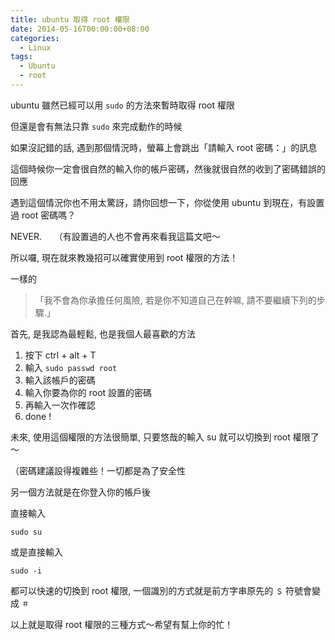 ```yaml
---
title: ubuntu 取得 root 權限
date: 2014-05-16T00:00:00+08:00
categories:
  - Linux
tags:
  - Ubuntu
  - root
---
```


ubuntu 雖然已經可以用 `sudo` 的方法來暫時取得 root 權限

但還是會有無法只靠 `sudo` 來完成動作的時候

如果沒記錯的話, 遇到那個情況時，螢幕上會跳出「請輸入 root 密碼：」的訊息

這個時候你一定會很自然的輸入你的帳戶密碼，然後就很自然的收到了密碼錯誤的回應

遇到這個情況你也不用太驚訝，請你回想一下，你從使用 ubuntu 到現在，有設置過 root 密碼嗎？

NEVER.     （有設置過的人也不會再來看我這篇文吧～

所以囉, 現在就來教幾招可以確實使用到 root 權限的方法！

一樣的

> 「我不會為你承擔任何風險, 若是你不知道自己在幹嘛, 請不要繼續下列的步驟.」

首先, 是我認為最輕鬆, 也是我個人最喜歡的方法

1. 按下 ctrl + alt + T
2. 輸入 `sudo passwd root `
3. 輸入該帳戶的密碼
4. 輸入你要為你的 root 設置的密碼
5. 再輸入一次作確認
6. done !

未來, 使用這個權限的方法很簡單, 只要悠哉的輸入 su 就可以切換到 root 權限了～

（密碼建議設得複雜些！一切都是為了安全性

另一個方法就是在你登入你的帳戶後

直接輸入 

```
sudo su
```

或是直接輸入 

```
sudo -i
```

都可以快速的切換到 root 權限, 一個識別的方式就是前方字串原先的 `＄` 符號會變成 `＃`

以上就是取得 root 權限的三種方式～希望有幫上你的忙！
